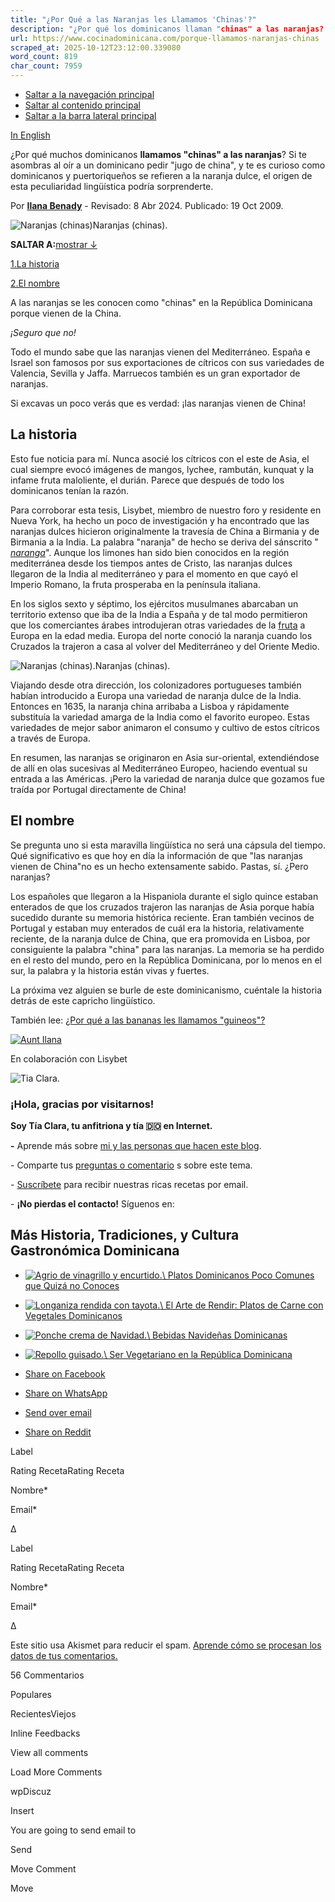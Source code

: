 ```yaml
---
title: "¿Por Qué a las Naranjas les Llamamos 'Chinas'?"
description: "¿Por qué los dominicanos llaman "chinas" a las naranjas? El origen de esta peculiaridad lingüística podría sorprenderte."
url: https://www.cocinadominicana.com/porque-llamamos-naranjas-chinas
scraped_at: 2025-10-12T23:12:00.339080
word_count: 819
char_count: 7959
---
```


- [Saltar a la navegación principal](https://www.cocinadominicana.com/porque-llamamos-naranjas-chinas#genesis-nav-primary)
- [Saltar al contenido principal](https://www.cocinadominicana.com/porque-llamamos-naranjas-chinas#genesis-content)
- [Saltar a la barra lateral principal](https://www.cocinadominicana.com/porque-llamamos-naranjas-chinas#genesis-sidebar-primary)

[In English](https://www.dominicancooking.com/why-call-oranges-chinas)

¿Por qué muchos dominicanos **llamamos "chinas" a las naranjas**? Si te asombras al oír a un dominicano pedir "jugo de china", y te es curioso como dominicanos y puertoriqueños se refieren a la naranja dulce, el origen de esta peculiaridad lingüística podría sorprenderte.

Por **[Ilana Benady](https://www.cocinadominicana.com/ilana-benady)** \- Revisado: 8 Abr 2024. Publicado: 19 Oct 2009.

![Naranjas (chinas)](https://www.cocinadominicana.com/wp-content/uploads/2009/10/orange-naranja-china-DSC4142.jpg)Naranjas (chinas).

**SALTAR A:**[mostrar ↓](https://www.cocinadominicana.com/porque-llamamos-naranjas-chinas#)

[1.La historia](https://www.cocinadominicana.com/porque-llamamos-naranjas-chinas#la-historia)

[2.El nombre](https://www.cocinadominicana.com/porque-llamamos-naranjas-chinas#el-nombre)

A las naranjas se les conocen como "chinas" en la República Dominicana porque vienen de la China.

_¡Seguro que no!_

Todo el mundo sabe que las naranjas vienen del Mediterráneo. España e Israel son famosos por sus exportaciones de cítricos con sus variedades de Valencia, Sevilla y Jaffa. Marruecos también es un gran exportador de naranjas.

Si excavas un poco verás que es verdad: ¡las naranjas vienen de China!

## La historia

Esto fue noticia para mí. Nunca asocié los cítricos con el este de Asia, el cual siempre evocó imágenes de mangos, lychee, rambután, kunquat y la infame fruta maloliente, el durián. Parece que después de todo los dominicanos tenían la razón.

Para corroborar esta tesis, Lisybet, miembro de nuestro foro y residente en Nueva York, ha hecho un poco de investigación y ha encontrado que las naranjas dulces hicieron originalmente la travesía de China a Birmania y de Birmania a la India. La palabra "naranja" de hecho se deriva del sánscrito " [_naranga_](http://etimologias.dechile.net/?naranja)". Aunque los limones han sido bien conocidos en la región mediterránea desde los tiempos antes de Cristo, las naranjas dulces llegaron de la India al mediterráneo y para el momento en que cayó el Imperio Romano, la fruta prosperaba en la península italiana.

En los siglos sexto y séptimo, los ejércitos musulmanes abarcaban un territorio extenso que iba de la India a España y de tal modo permitieron que los comerciantes árabes introdujeran otras variedades de la [fruta](https://www.cocinadominicana.com/frutas-dominicanas) a Europa en la edad media. Europa del norte conoció la naranja cuando los Cruzados la trajeron a casa al volver del Mediterráneo y del Oriente Medio.

![Naranjas (chinas).](https://www.cocinadominicana.com/wp-content/uploads/2009/10/naranja-china-orange-DSC4146.jpg)Naranjas (chinas).

Viajando desde otra dirección, los colonizadores portugueses también habían introducido a Europa una variedad de naranja dulce de la India. Entonces en 1635, la naranja china arribaba a Lisboa y rápidamente substituía la variedad amarga de la India como el favorito europeo. Estas variedades de mejor sabor animaron el consumo y cultivo de estos cítricos a través de Europa.

En resumen, las naranjas se originaron en Asia sur-oriental, extendiéndose de allí en olas sucesivas al Mediterráneo Europeo, haciendo eventual su entrada a las Américas. ¡Pero la variedad de naranja dulce que gozamos fue traída por Portugal directamente de China!

## El nombre

Se pregunta uno si esta maravilla lingüística no será una cápsula del tiempo. Qué significativo es que hoy en día la información de que "las naranjas vienen de China"no es un hecho extensamente sabido. Pastas, sí. ¿Pero naranjas?

Los españoles que llegaron a la Hispaniola durante el siglo quince estaban enterados de que los cruzados trajeron las naranjas de Asia porque había sucedido durante su memoria histórica reciente. Eran también vecinos de Portugal y estaban muy enterados de cuál era la historia, relativamente reciente, de la naranja dulce de China, que era promovida en Lisboa, por consiguiente la palabra "china" para las naranjas. La memoria se ha perdido en el resto del mundo, pero en la República Dominicana, por lo menos en el sur, la palabra y la historia están vivas y fuertes.

La próxima vez alguien se burle de este dominicanismo, cuéntale la historia detrás de este capricho lingüístico.

También lee: [¿Por qué a las bananas les llamamos "guineos"?](https://www.cocinadominicana.com/por-que-bananas-llaman-guineos)

[![Aunt Ilana](https://www.cocinadominicana.com/wp-content/uploads/2021/02/tia-ilana-sig.png)](https://www.cocinadominicana.com/sobre-nosotros#tia-ilana)

En colaboración con Lisybet

![Tia Clara.](https://www.cocinadominicana.com/wp-content/uploads/2022/08/tia-clara-avatar.jpg)

### ¡Hola, gracias por visitarnos!

**Soy Tía Clara, tu anfitriona y tía 🇩🇴 en Internet.**

**-** Aprende más sobre [mi y las personas que hacen este blog](https://www.cocinadominicana.com/sobre-nosotros).

\- Comparte tus [preguntas o comentario](https://www.cocinadominicana.com/porque-llamamos-naranjas-chinas#comments) s sobre este tema.

- [Suscríbete](https://www.cocinadominicana.com/subscribe) para recibir nuestras ricas recetas por email.

\- **¡No pierdas el contacto!** Síguenos en:

## Más Historia, Tradiciones, y Cultura Gastronómica Dominicana

- [![Agrio de vinagrillo y encurtido.](https://www.cocinadominicana.com/wp-content/uploads/2021/05/vinagrillo-bilimbi-recipe-agrio-ClaraGon0680-360x360.jpg)\\
Platos Dominicanos Poco Comunes que Quizá no Conoces](https://www.cocinadominicana.com/platos-dominicanos-no-comunes)
- [![Longaniza rendida con tayota.](https://www.cocinadominicana.com/wp-content/uploads/2025/03/tayota-con-longaniza-rendir-CG19006-360x360.jpg)\\
El Arte de Rendir: Platos de Carne con Vegetales Dominicanos](https://www.cocinadominicana.com/rendir-carne-vegetales)
- [![Ponche crema de Navidad.](https://www.cocinadominicana.com/wp-content/uploads/2007/02/christmas-eggnog-ponche-crema-ClaraGon0022-360x360.jpg)\\
Bebidas Navideñas Dominicanas](https://www.cocinadominicana.com/bebidas-navidenas-dominicanas)
- [![Repollo guisado.](https://www.cocinadominicana.com/wp-content/uploads/2012/06/repollo-guisado-360x360.jpg)\\
Ser Vegetariano en la República Dominicana](https://www.cocinadominicana.com/vegetariano-republica-dominicana)

- [Share on Facebook](https://www.facebook.com/sharer/sharer.php?u=https%3A%2F%2Fwww.cocinadominicana.com%2Fporque-llamamos-naranjas-chinas&t=%C2%BFPor%20Qu%C3%A9%20a%20las%20Naranjas%20les%20Llamamos%20%27Chinas%27%3F "Share on Facebook")
- [Share on WhatsApp](https://wa.me/?text=https%3A%2F%2Fwww.cocinadominicana.com%2Fporque-llamamos-naranjas-chinas+%C2%BFPor%20Qu%C3%A9%20a%20las%20Naranjas%20les%20Llamamos%20%27Chinas%27%3F "Share on WhatsApp")
- [Send over email](mailto:?subject=%C2%BFPor%20Qu%C3%A9%20a%20las%20Naranjas%20les%20Llamamos%20%27Chinas%27%3F&body=https%3A%2F%2Fwww.cocinadominicana.com%2Fporque-llamamos-naranjas-chinas "Send over email")
- [Share on Reddit](https://www.reddit.com/submit?url=https%3A%2F%2Fwww.cocinadominicana.com%2Fporque-llamamos-naranjas-chinas&title=%C2%BFPor%20Qu%C3%A9%20a%20las%20Naranjas%20les%20Llamamos%20%27Chinas%27%3F "Share on Reddit")

Label

Rating RecetaRating Receta

Nombre\*

Email\*

Δ

Label

Rating RecetaRating Receta

Nombre\*

Email\*

Δ

Este sitio usa Akismet para reducir el spam. [Aprende cómo se procesan los datos de tus comentarios.](https://akismet.com/privacy/)

56 Commentarios

Populares

RecientesViejos

Inline Feedbacks

View all comments

Load More Comments

wpDiscuz

Insert

You are going to send email to

Send

Move Comment

Move